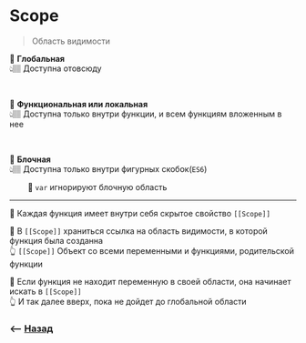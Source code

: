 # Scope
> Область видимости

💠 **Глобальная**  
👆🏽 Доступна отовсюду  

<br>

💠 **Функциональная или локальная**         
👆🏽 Доступна только внутри функции, и всем функциям вложенным в нее     

<br>

💠 **Блочная**  
👆🏽 Доступна только внутри фигурных скобок(`ES6`)

&emsp;&emsp; 🔹 `var` игнорируют блочную область      

----

🎯 Каждая функция имеет внутри себя скрытое свойство `[[Scope]]`      

🎯 В `[[Scope]]` храниться ссылка на область видимости, в которой функция была созданна  
👆 `[[Scope]]` Объект со всеми переменными и функциями, родительской функции

🎯 Если функция не находит переменную в своей области, она начинает искать в `[[Scope]]`    
👆 И так далее вверх, пока не дойдет до глобальной области

### ⟵ **<a href="../../readme.md">Назад</a>**